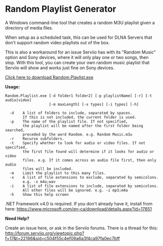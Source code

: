 # Random Playlist Generator
A Windows command-line tool that creates a random M3U playlist given a directory of media files.

When setup as a scheduled task, this can be used for DLNA Servers that don't support random video playlists out of the box.

This is also a workaround for an issue Serviio has with its "Random Music" option and Sony devices, where it will only play one or two songs, then stop. With this tool, you can create your own random music playlist that Serviio will show and works just fine on Sony devices.

<a href="https://github.com/gabeluci/Random-Playlist-Generator/releases/download/1.0/Random.Playlist.exe">Click here to download Random.Playlist.exe</a>

<b>Usage:</b>
```
Random.Playlist.exe [-d folder1 folder2] [-p playlistName] [-r] [-t audio|video]
                    [-m maxLength] [-x types] [-i types] [-h]

  -d    A list of folders to include, separated by spaces.
        If this is not included, the current folder is used.
  -p    The name of the playlist file. If not specified,
        the playlist will be named after the first folder being searched,
        preceded by the word Random. e.g. Random Music.m3u
  -r    Recurse subfolders.
  -t    Specify whether to look for audio or video files. If not specified,
        the first file found will determine if it looks for audio or video
        files. e.g. If it comes across an audio file first, then only audio
        files will be included.
  -m    Limit the playlist to this many files.
  -x    A list of file extensions to exclude, separated by semicolons.
        e.g. -x m4a;wav
  -i    A list of file extensions to include, separated by semicolons.
        All other files will be ignored. e.g. -i mp3;m4a
  -h    Show this help screen
```

.NET Framework v4.0 is required. If you don't already have it, install from here: https://www.microsoft.com/en-ca/download/details.aspx?id=17851

<b>Need Help?</b>

Create an issue here, or ask in the Serviio forums. There is a thread for this: http://forum.serviio.org/viewtopic.php?f=17&t=22186&sid=c504f55c4ef09a6a3f4ca97fa0ec7bff
